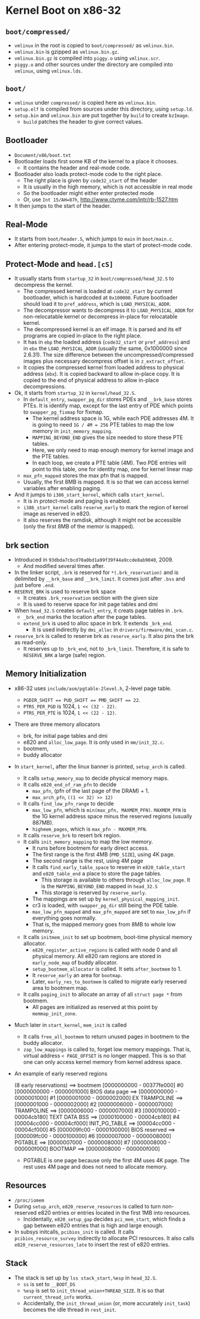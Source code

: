 Kernel Boot on x86-32
=====================

## `boot/compressed/`

* `vmlinux` in the root is copied to `boot/compressed/` as `vmlinux.bin`.
* `vmlinux.bin` is gzipped as `vmlinux.bin.gz`.
* `vmlinux.bin.gz` is compiled into `piggy.o` using `vmlinux.scr`.
* `piggy.o` and other sources under the directory are compiled into `vmlinux`,
  using `vmlinux.lds`.

## `boot/`

* `vmlinux` under `compressed/` is copied here as `vmlinux.bin`.
* `setup.elf` is compiled from sources under this directory, using `setup.ld`.
* `setup.bin` and `vmlinux.bin` are put together by `build` to create `bzImage`.
  * `build` patches the header to give correct values.

## Bootloader

* `Document/x86/boot.txt`
* Bootloader loads first some KB of the kernel to a place it chooses.
  * It contains the header and real-mode code.
* Bootloader also loads protect-mode code to the right place.
  * The right place is given by `code32_start` of the header
  * It is usually in the high memory, which is not accessible in real mode
  * So the bootloader might either enter protected mode
  * Or, use `Int 15/AH=87h`, <http://www.ctyme.com/intr/rb-1527.htm>
* It then jumps to the start of the header.

## Real-Mode

* It starts from `boot/header.S`, which jumps to `main` in `boot/main.c`.
* After entering protect-mode, it jumps to the start of protect-mode code.

## Protect-Mode and `head.[cS]`

* It usually starts from `startup_32` in `boot/compressed/head_32.S` to
  decompress the kernel.
  * The compressed kernel is loaded at `code32_start` by current bootloader,
    which is hardcoded at `0x100000`.  Future bootloader should load it to
    `pref_address`, which is `LOAD_PHYSICAL_ADDR`.
  * The decompressor wants to decompress it to `LOAD_PHYSICAL_ADDR` for
    non-relocatable kernel or decompress in-place for relocatable kernel.
  * The decompressed kernel is an elf image.  It is parsed and its elf programs
    are copied in-place to the right place.
  * It has in `ebp` the loaded address (`code32_start` or `pref_address`) and in
    `ebx` the `LOAD_PHYSICAL_ADDR` (usually the same, 0x1000000 since 2.6.31).
    The size difference between the uncompressed/compressed images plus
    necessary decompress offset is in `z_extract_offset`.
  * It copies the compressed kernel from loaded address to physical address
    (`ebx`).  It is copied backward to allow in-place copy.  It is copied to the
    end of physical address to allow in-place decompressions.
* Ok, it starts from `startup_32` in `kernel/head_32.S`.
  * In `default_entry`, `swapper_pg_dir` stores PDEs and `__brk_base` stores
    PTEs.  It is identify map, except for the last entry of PDE which points to
    `swapper_pg_fixmap` for fixmap.
    * The kernel address space is 1G, while each PDE addresses 4M.  It is going
      to need `1G / 4M = 256` PTE tables to map the low memory in
      `init_memory_mapping`.
    * `MAPPING_BEYOND_END` gives the size needed to store these PTE tables.
    * Here, we only need to map enough memory for kernel image and the PTE
      tables.
    * In each loop, we create a PTE table (4M).  Two PDE entries will point to
      this table, one for identity map, one for kernel linear map
  * `max_pfn_mapped` stores the max pfn that is mapped.
  * Usually, the first 8MB is mapped.  It is so that we can access kernel
    variables after enabling paging.
* And it jumps to `i386_start_kernel`, which calls `start_kernel`.
  * It is in protect-mode and paging is enabled.
  * `i386_start_kernel` calls `reserve_early` to mark the region of kernel image
    as reserved in e820.
  * It also reserves the ramdisk, although it might not be accessible (only the
    first 8MB of the memor is mapped).

## brk section

* Introduced in `93dbda7cbcd70a0bd1a99f39f44a9ccde8ab9040`, 2009.
  * And modified several times after.
* In the linker script, `.brk` is reserved for `*(.brk_reservation)` and
  is delimited by `__brk_base` and `__brk_limit`.  It comes just after `.bss`
  and just before `.end`.
* `RESERVE_BRK` is used to reserve brk space
  * It creates `.brk_reservation` section with the given size
  * It is used to reserve space for init page tables and dmi
* When `head_32.S` creates `default_entry`, it creats page tables in `.brk`.
  * `_brk_end` marks the location after the page tables.
  * `extend_brk` is used to alloc space in brk.  It extends `_brk_end`.
    * It is used indirectly by `dmi_alloc` in `drivers/firmware/dmi_scan.c`.
* `reserve_brk` is called to reserve brk as `reserve_early`.  It also pins the
  brk as read-only.
  * It reserves up to `_brk_end`, not to `_brk_limit`.  Therefore, it is safe to
    `RESERVE_BRK` a large (safe) region.

## Memory Initialization

* x86-32 uses `include/asm/pgtable-2level.h`, 2-level page table.
  * `PGDIR_SHIFT == PUD_SHIFT == PMD_SHIFT == 22`.
  * `PTRS_PER_PGD` is 1024, `1 << (32 - 22)`.
  * `PTRS_PER_PTE` is 1024, `1 << (22 - 12)`.
* There are three memory allocators
  * brk, for initial page tables and dmi
  * e820 and `alloc_low_page`.  It is only used in `mm/init_32.c`.
  * bootmem,
  * buddy allocator
* In `start_kernel`, after the linux banner is printed, `setup_arch` is called.
  * It calls `setup_memory_map` to decide physical memory maps.
  * It calls `e820_end_of_ram_pfn` to decide 
    * `max_pfn`, (pfn of the last page of the DRAM) + 1.
    * `max_arch_pfn`, `((1 << 32) >> 12)`
  * It calls `find_low_pfn_range` to decide
    * `max_low_pfn`, which is `min(max_pfn, MAXMEM_PFN)`.  `MAXMEM_PFN` is the
      1G kernel address space minus the reserved regions (usually 887MB).
    * `highmem_pages`, which is `max_pfn - MAXMEM_PFN`.
  * It calls `reserve_brk` to resert brk region.
  * It calls `init_memory_mapping` to map the low memory.
    * It runs before bootmem for early direct access.
    * The first range is the first 4MB (`PMD_SIZE`), using 4K page.
    * The second range is the rest, using 4M page
    * It calls `find_early_table_space` to reserve in `e820_table_start` and
      `e820_table_end` a place to store the page tables.
      * This storage is available to others through `alloc_low_page`.  It is
        the `MAPPING_BEYOND_END` mapped in `head_32.S` 
      * This storage is reserved by `reserve_early`.
    * The mappings are set up by `kernel_physical_mapping_init`.
    * cr3 is loaded, with `swapper_pg_dir` still being the PDE table.
    * `max_low_pfn_mapped` and `max_pfn_mapped` are set to `max_low_pfn`
      if everything goes normally.
    * That is, the mapped memory goes from 8MB to whole low memory.
  * It calls `initmem_init` to set up bootmem, boot-time physical memory
    allocator.
    * `e820_register_active_regions` is called with node 0 and all physical
      memory.  All e820 ram regions are stored in `early_node_map` of buddy
      allocator.
    * `setup_bootmem_allocator` is called.  It sets `after_bootmem` to 1.
    * It `reserve_early` an area for `bootmap`.
    * Later, `early_res_to_bootmem` is called to migrate early reserved area to
      bootmem map.
  * It calls `paging_init` to allocate an array of all `struct page *` from
    bootmem.
    * All pages are initialized as reserved at this point by `memmap_init_zone`.
* Much later in `start_kernel`, `mem_init` is called
  * It calls `free_all_bootmem` to return unused pages in bootmem to the buddy
    allocator.
  * `zap_low_mappings` is called to, forget low memory mappings.  That is,
    virtual address `< PAGE_OFFSET` is no longer mapped.  This is so that one
    can only access kernel memory from kernel address space.
* An example of early reserved regions

    (8 early reservations) ==> bootmem [0000000000 - 00377fe000]
      #0 [0000000000 - 0000001000]   BIOS data page ==> [0000000000 - 0000001000]
      #1 [0000001000 - 0000002000]    EX TRAMPOLINE ==> [0000001000 - 0000002000]
      #2 [0000006000 - 0000007000]       TRAMPOLINE ==> [0000006000 - 0000007000]
      #3 [0000100000 - 00004cb180]    TEXT DATA BSS ==> [0000100000 - 00004cb180]
      #4 [00004cc000 - 00004cf000]    INIT_PG_TABLE ==> [00004cc000 - 00004cf000]
      #5 [000009fc00 - 0000100000]    BIOS reserved ==> [000009fc00 - 0000100000]
      #6 [0000007000 - 0000008000]          PGTABLE ==> [0000007000 - 0000008000]
      #7 [0000008000 - 000000f000]          BOOTMAP ==> [0000008000 - 000000f000]
  * PGTABLE is one page because only the first 4M uses 4K page.  The rest uses
    4M page and does not need to allocate memory.

## Resources

* `/proc/iomem`
* During `setup_arch`, `e820_reserve_resources` is called to turn non-reserved e820
  entries or entries located in the first 1MB into resources.
  * Incidentally, `e820_setup_gap` decides `pci_mem_start`, which finds a gap
    between e820 entries that is high and large enough.
* In subsys initcalls, `pcibios_init` is called.  It calls
  `pcibios_resource_survey` indirectly to allocate PCI resources.  It also calls
  `e820_reserve_resources_late` to insert the rest of e820 entries.

## Stack

* The stack is set up by `lss stack_start,%esp` in `head_32.S`.
  * `ss` is set to `__BOOT_DS`
  * `%esp` is set to `init_thread_union+THREAD_SIZE`.  It is so that
    `current_thread_info` works.
  * Accidentally, the `init_thread_union` (or, more accurately `init_task`)
    becomes the idle thread in `rest_init`.
